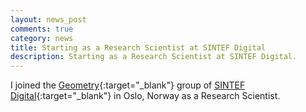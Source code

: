 ```yaml
---
layout: news_post
comments: true
category: news
title: Starting as a Research Scientist at SINTEF Digital
description: Starting as a Research Scientist at SINTEF Digital.
---
```


I joined the [Geometry](https://www.sintef.no/en/digital/departments-new/applied-mathematics/geometry/){:target="_blank"} group of [SINTEF Digital](https://www.sintef.no/en/digital/){:target="_blank"} in Oslo, Norway as a Research Scientist.
